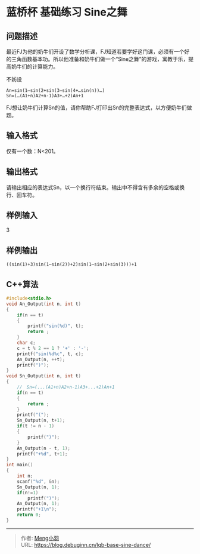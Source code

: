 # 蓝桥杯 基础练习 Sine之舞


## 问题描述

最近FJ为他的奶牛们开设了数学分析课，FJ知道若要学好这门课，必须有一个好的三角函数基本功。所以他准备和奶牛们做一个“Sine之舞”的游戏，寓教于乐，提高奶牛们的计算能力。

不妨设

```shell
An=sin(1–sin(2+sin(3–sin(4+…sin(n))…)
Sn=(…(A1+n)A2+n-1)A3+…+2)An+1
```
FJ想让奶牛们计算Sn的值，请你帮助FJ打印出Sn的完整表达式，以方便奶牛们做题。

## 输入格式

仅有一个数：N<201。

## 输出格式

请输出相应的表达式Sn，以一个换行符结束。输出中不得含有多余的空格或换行、回车符。

## 样例输入

3

## 样例输出

`((sin(1)+3)sin(1–sin(2))+2)sin(1–sin(2+sin(3)))+1`

## C++算法

```c
#include<stdio.h>
void An_Output(int n, int t)
{
	if(n == t)
	{
		printf("sin(%d)", t);
		return ;
	}
	char c;
	c = t % 2 == 1 ? '+' : '-';
	printf("sin(%d%c", t, c);
	An_Output(n, ++t);
	printf(")");
}
void Sn_Output(int n, int t)
{
	//　Sn=(...(A1+n)A2+n-1)A3+...+2)An+1
	if(n == t)
	{
		return ;
	}
	printf("(");
	Sn_Output(n, t+1);
	if(t != n - 1)
	{	
		printf(")");
	}
	An_Output(n - t, 1);
	printf("+%d", t+1);
}
int main()
{
	int n;
	scanf("%d", &n);
	Sn_Output(n, 1);
	if(n!=1)
		printf(")");
	An_Output(n, 1);
	printf("+1\n");
	return 0;
}
```


---

> 作者: [Meng小羽](https://www.debuginn.cn)  
> URL: https://blog.debuginn.cn/lqb-base-sine-dance/  

